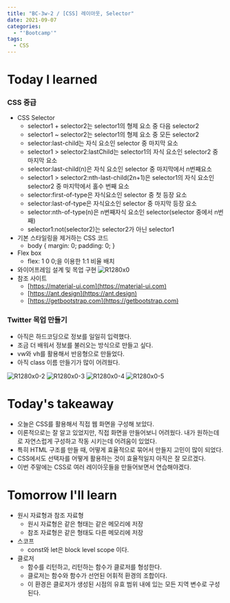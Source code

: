 ```yaml
---
title: "BC-3w-2 / [CSS] 레이아웃, Selector"
date: 2021-09-07
categories:
  - "'Bootcamp'"
tags:
  - CSS
---
```


# Today I learned

### CSS 중급

- CSS Selector
  - selector1 + selector2는 selector1의 형제 요소 중 다음 selector2
  - selector1 ~ selector2는 selector1의 형제 요소 중 모든 selector2
  - selector:last-child는 자식 요소인 selector 중 마지막 요소
  - selector1 > selector2:lastChild는 selector1의 자식 요소인 selector2 중 마지막 요소
  - selector:last-child(n)은 자식 요소인 selector 중 마지막에서 n번째요소
  - selector1 > selector2:nth-last-child(2n+1)은 selector1의 자식 요소인 selector2 중 마지막에서 홀수 번째 요소
  - selector:first-of-type은 자식요소인 selector 중 첫 등장 요소
  - selector:last-of-type은 자식요소인 selector 중 마지막 등장 요소
  - selector:nth-of-type(n)은 n번째자식 요소인 selector(selector 중에서 n번째)
  - selector1:not(selector2)는 selector2가 아닌 selector1
- 기본 스타일링을 제거하는 CSS 코드
  - body { margin: 0; padding: 0; }
- Flex box
  - flex: 1 0 0;을 이용한 1:1 비율 배치
- 와이어프레임 설계 및 목업 구현
  ![R1280x0](https://user-images.githubusercontent.com/84524514/134382303-b195e687-aab1-42c6-88cc-8c67677ba674.png)
- 참조 사이트
  - [https://material-ui.com](https://material-ui.com)
  - [https://ant.design](https://ant.design)
  - [https://getbootstrap.com](https://getbootstrap.com)

### Twitter 목업 만들기

- 아직은 하드코딩으로 정보를 일일히 입력했다.
- 조금 더 배워서 정보를 불러오는 방식으로 만들고 싶다.
- vw와 vh를 활용해서 반응형으로 만들었다.
- 아직 class 이름 만들기가 많이 어려웠다.

![R1280x0-2](https://user-images.githubusercontent.com/84524514/134382325-a6719e3f-c46f-4fc1-aa17-1dfbf351aa28.png)
![R1280x0-3](https://user-images.githubusercontent.com/84524514/134382370-2d597b14-be29-4aa9-b87f-546630bf53b1.png)
![R1280x0-4](https://user-images.githubusercontent.com/84524514/134382378-ade610f7-8a9d-4dd4-ab29-9335268b392a.png)
![R1280x0-5](https://user-images.githubusercontent.com/84524514/134382390-06d90cf2-3e24-41b2-ad85-a005f56c4d1f.png)

# Today's takeaway

- 오늘은 CSS를 활용해서 직접 웹 화면을 구성해 보았다.
- 이론적으로는 잘 알고 있었지만, 직접 화면을 만들어보니 어려웠다. 내가 원하는데로 자연스럽게 구성하고 작동 시키는데 어려움이 있었다.
- 특히 HTML 구조를 만들 때, 어떻게 효율적으로 묶어서 만들지 고민이 많이 되었다.
- CSS에서도 선택자를 어떻게 활용하는 것이 효율적일지 아직은 잘 모르겠다.
- 이번 주말에는 CSS로 여러 레이아웃들을 만들어보면서 연습해야겠다.

# Tomorrow I'll learn

- 원시 자료형과 참조 자료형
  - 원시 자료형은 같은 형태는 같은 메모리에 저장
  - 참조 자료형은 같은 형태도 다른 메모리에 저장
- 스코프
  - const와 let은 block level scope 이다.
- 클로저
  - 함수를 리턴하고, 리턴하는 함수가 클로저를 형성한다.
  - 클로저는 함수와 함수가 선언된 어휘적 환경의 조합이다.
  - 이 환경은 클로저가 생성된 시점의 유효 범위 내에 있는 모든 지역 변수로 구성된다.

